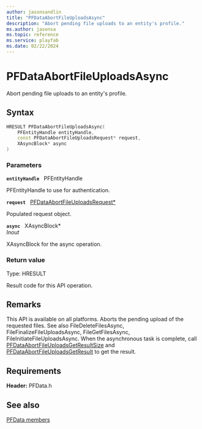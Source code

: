 ```yaml
---
author: jasonsandlin
title: "PFDataAbortFileUploadsAsync"
description: "Abort pending file uploads to an entity's profile."
ms.author: jasonsa
ms.topic: reference
ms.service: playfab
ms.date: 02/22/2024
---
```


# PFDataAbortFileUploadsAsync  

Abort pending file uploads to an entity's profile.  

## Syntax  
  
```cpp
HRESULT PFDataAbortFileUploadsAsync(  
    PFEntityHandle entityHandle,  
    const PFDataAbortFileUploadsRequest* request,  
    XAsyncBlock* async  
)  
```  
  
### Parameters  
  
**`entityHandle`** &nbsp; PFEntityHandle  
  
PFEntityHandle to use for authentication.  
  
**`request`** &nbsp; [PFDataAbortFileUploadsRequest*](../../pfdatatypes/structs/pfdataabortfileuploadsrequest.md)  
  
Populated request object.  
  
**`async`** &nbsp; XAsyncBlock*  
*_Inout_*  
  
XAsyncBlock for the async operation.  
  
  
### Return value
Type: HRESULT
  
Result code for this API operation.
  
## Remarks  
  
This API is available on all platforms. Aborts the pending upload of the requested files. See also FileDeleteFilesAsync, FileFinalizeFileUploadsAsync, FileGetFilesAsync, FileInitiateFileUploadsAsync. When the asynchronous task is complete, call [PFDataAbortFileUploadsGetResultSize](pfdataabortfileuploadsgetresultsize.md) and [PFDataAbortFileUploadsGetResult](pfdataabortfileuploadsgetresult.md) to get the result.
  
## Requirements  
  
**Header:** PFData.h
  
## See also  
[PFData members](../pfdata_members.md)  

  
  
